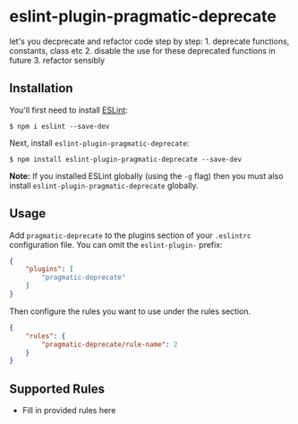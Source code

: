 # eslint-plugin-pragmatic-deprecate

let&#39;s you decprecate and refactor code step by step: 1. deprecate functions, constants, class etc 2. disable the use for these deprecated functions in future 3. refactor sensibly

## Installation

You'll first need to install [ESLint](http://eslint.org):

```
$ npm i eslint --save-dev
```

Next, install `eslint-plugin-pragmatic-deprecate`:

```
$ npm install eslint-plugin-pragmatic-deprecate --save-dev
```

**Note:** If you installed ESLint globally (using the `-g` flag) then you must also install `eslint-plugin-pragmatic-deprecate` globally.

## Usage

Add `pragmatic-deprecate` to the plugins section of your `.eslintrc` configuration file. You can omit the `eslint-plugin-` prefix:

```json
{
    "plugins": [
        "pragmatic-deprecate"
    ]
}
```


Then configure the rules you want to use under the rules section.

```json
{
    "rules": {
        "pragmatic-deprecate/rule-name": 2
    }
}
```

## Supported Rules

* Fill in provided rules here





